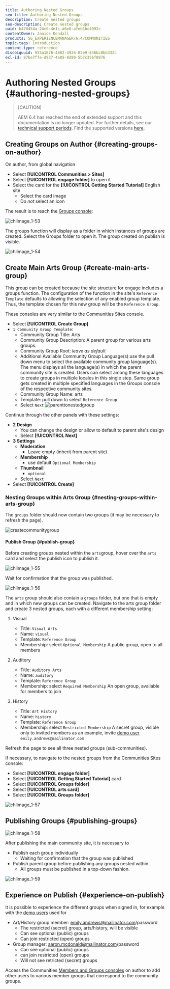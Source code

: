 ```yaml
---
title: Authoring Nested Groups
seo-title: Authoring Nested Groups
description: Create nested groups
seo-description: Create nested groups
uuid: b478454a-24c6-4e1c-a6e0-afeb1bc4992c
contentOwner: Janice Kendall
products: SG_EXPERIENCEMANAGER/6.4/COMMUNITIES
topic-tags: introduction
content-type: reference
discoiquuid: 955a1876-4882-4926-82e9-846bc8bb332c
exl-id: 87be7ffe-d937-4e85-8d90-5b7c356f0876
---
```

# Authoring Nested Groups {#authoring-nested-groups}

>[CAUTION]
>
>AEM 6.4 has reached the end of extended support and this documentation is no longer updated. For further details, see our [technical support periods](https://helpx.adobe.com/support/programs/eol-matrix.html). Find the supported versions [here](https://experienceleague.adobe.com/docs/).

## Creating Groups on Author {#creating-groups-on-author}

On author, from global navigation

* Select **[!UICONTROL Communities > Sites]**
* Select **[!UICONTROL engage folder]** to open it
* Select the card for the **[!UICONTROL Getting Started Tutorial]**  English site
    * Select the card image
    * Do *not* select an icon

The result is to reach the [Groups console](groups.md):

![chlimage_1-53](assets/chlimage_1-53.png)

The groups function will display as a folder in which instances of groups are created. Select the Groups folder to open it. The group created on publish is visible.

![chlimage_1-54](assets/chlimage_1-54.png)

## Create Main Arts Group {#create-main-arts-group}

This group can be created because the site structure for engage includes a groups function. The configuration of the function in the site's `Reference Template` defaults to allowing the selection of any enabled group template. Thus, the template chosen for this new group will be the `Reference Group`.

These consoles are very similar to the Communities Sites console.

* Select **[!UICONTROL Create Group]**
* `1 Community Group Template`:
    * Community Group Title: Arts
    * Community Group Description: A parent group for various arts groups.
    * Community Group Root: *leave as default*
    * Additional Available Community Group Language(s):use the pull down menu to select the available community group language(s). The menu displays all the language(s) in which the parent community site is created. Users can select among these languages to create groups in multiple locales in this single step. Same group gets created in multiple specified languages in the Groups console of the respective community sites.
    * Community Group Name: arts
    * Template: pull down to select `Reference Group`
    * Select `Next`
![parenttonestedgroup](assets/parenttonestedgroup.png)

Continue through the other panels with these settings:

* **2 Design**
    * You can change the design or allow to default to parent site's design
    * Select **[!UICONTROL Next]**
* **3 Settings**
    * **Moderation**
        * Leave empty (inherit from parent site)
    * **Membership**
        * use default `Optional Membership`
    * **Thumbnail**
        * `optional`
    * Select `Next`
* Select **[!UICONTROL Create]**

### Nesting Groups within Arts Group {#nesting-groups-within-arts-group}

The `groups` folder should now contain two groups (it may be necessary to refresh the page).

![createcommunitygroup](assets/createcommunitygroup.png)

#### Publish Group {#publish-group}

Before creating groups nested within the `arts`group, hover over the `arts` card and select the publish icon to publish it.

![chlimage_1-55](assets/chlimage_1-55.png)

Wait for confirmation that the group was published.

![chlimage_1-56](assets/chlimage_1-56.png)

The `arts` group should also contain a `groups` folder, but one that is empty and in which new groups can be created. Navigate to the arts group folder and create 3 nested groups, each with a different membership setting:

1. Visiual
    * Title: `Visual Arts`
    * Name: `visual`
    * Template: `Reference Group`
    * Membership: select `Optional Membership` 
    A public group, open to all members
1. Auditory
    * Title: `Auditory Arts`
    * Name: `auditory`
    * Template: `Reference Group`
    * Membership: select `Required Membership` 
    An open group, available for members to join

1. History

    * Title: `Art History`
    * Name: `history`
    * Template: `Reference Group`
    * Membership: select `Restricted Membership`
      A secret group, visible only to invited members as an example, invite [demo user](tutorials.md#demo-users) `emily.andrews@mailinator.com`

Refresh the page to see all three nested groups (sub-communities).

If necessary, to navigate to the nested groups from the Communities Sites console:

* Select **[!UICONTROL engage folder]**
* Select **[!UICONTROL Getting Started Tutorial]** card
* Select **[!UICONTROL Groups folder]**
* Select **[!UICONTROL arts card]**
* Select **[!UICONTROL Groups folder]**

![chlimage_1-57](assets/chlimage_1-57.png)

## Publishing Groups {#publishing-groups}

![chlimage_1-58](assets/chlimage_1-58.png)

After publishing the main community site, it is necessary to

* Publish each group individually
    * Waiting for confirmation that the group was published
* Publish parent group before publishing any groups nested within
    * All groups must be published in a top-down fashion.

![chlimage_1-59](assets/chlimage_1-59.png)

## Experience on Publish {#experience-on-publish}

It is possible to experience the different groups when signed in, for example with the [demo users](tutorials.md#demo-users) used for

* Art/History group member: emily.andrews@mailinator.com/password
    * The restricted (secret) group, arts/history, will be visible
    * Can see optional (public) groups
    * Can join restricted (open) groups
* Group manager: aaron.mcdonald@mailinator.com/password
    * Can see optional (public) groups
    * can join restricted (open) groups
    * Will not see retricted (secret) groups

Access the Communities [Members and Groups consoles](members.md) on author to add other users to various member groups that correspond to the community groups.
